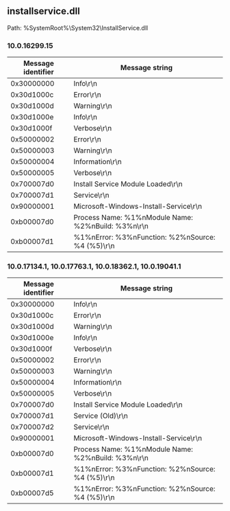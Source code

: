 ## installservice.dll

Path: %SystemRoot%\System32\InstallService.dll

### 10.0.16299.15

Message identifier | Message string
--- | ---
0x30000000 | Info\r\n
0x30d1000c | Error\r\n
0x30d1000d | Warning\r\n
0x30d1000e | Info\r\n
0x30d1000f | Verbose\r\n
0x50000002 | Error\r\n
0x50000003 | Warning\r\n
0x50000004 | Information\r\n
0x50000005 | Verbose\r\n
0x700007d0 | Install Service Module Loaded\r\n
0x700007d1 | Service\r\n
0x90000001 | Microsoft-Windows-Install-Service\r\n
0xb00007d0 | Process Name: %1%nModule Name: %2%nBuild: %3%n\r\n
0xb00007d1 | %1%nError: %3%nFunction: %2%nSource: %4 (%5)\r\n

### 10.0.17134.1, 10.0.17763.1, 10.0.18362.1, 10.0.19041.1

Message identifier | Message string
--- | ---
0x30000000 | Info\r\n
0x30d1000c | Error\r\n
0x30d1000d | Warning\r\n
0x30d1000e | Info\r\n
0x30d1000f | Verbose\r\n
0x50000002 | Error\r\n
0x50000003 | Warning\r\n
0x50000004 | Information\r\n
0x50000005 | Verbose\r\n
0x700007d0 | Install Service Module Loaded\r\n
0x700007d1 | Service (Old)\r\n
0x700007d2 | Service\r\n
0x90000001 | Microsoft-Windows-Install-Service\r\n
0xb00007d0 | Process Name: %1%nModule Name: %2%nBuild: %3%n\r\n
0xb00007d1 | %1%nError: %3%nFunction: %2%nSource: %4 (%5)\r\n
0xb00007d5 | %1%nError: %3%nFunction: %2%nSource: %4 (%5)\r\n
